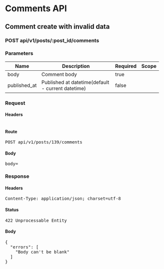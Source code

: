 # Comments API

## Comment create with invalid data

### POST api/v1/posts/:post_id/comments

### Parameters

| Name | Description | Required | Scope |
|------|-------------|----------|-------|
| body | Comment body | true |  |
| published_at | Published at datetime(default - current datetime) | false |  |

### Request

#### Headers

<pre></pre>

#### Route

<pre>POST api/v1/posts/139/comments</pre>

#### Body

<pre>body=</pre>

### Response

#### Headers

<pre>Content-Type: application/json; charset=utf-8</pre>

#### Status

<pre>422 Unprocessable Entity</pre>

#### Body

<pre>{
  "errors": [
    "Body can't be blank"
  ]
}</pre>

